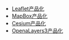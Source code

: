 * [Leaflet产品化](/sections/first-section/leaflet/index)
* [MapBox产品化](/sections/first-section/mapbox/index)
* [Cesium产品化](/sections/first-section/cesium/index)
* [OpenaLayers3产品化](/sections/first-section/openlayers3/index)

